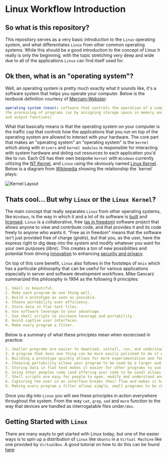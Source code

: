 # Linux Workflow Introduction

## So what is this repository?

This repository serves as a very basic introduction to the `Linux` operating system, and what differentiates `Linux` from other common operating systems.  While this should be a good introduction to the concept of Linux it really is only the beginning, with the topic stretching very deep and wide due to all of the applications `Linux` can find itself used for.

## Ok then, what is an "operating system"?

Well, an operating system is pretty much exactly what it sounds like, it's a software system that helps you operate your computer.  Below is the textbook definition courtesy of [Merriam-Webster](https://www.merriam-webster.com/dictionary/operating%20system):

```yaml
operating system (noun): software that controls the operation of a computer and directs
the processing of programs (as by assigning storage space in memory and controlling input
and output functions)
```

What that basically means is that the operating system on your computer is the traffic cop that controls how the applications that you run on top of the operating system are allowed to interact with your hardware.  The core part that makes an "operating system" an "operating system" is the `kernel` which along with `drivers` and `kernel modules` is responsible for interacting with system hardware and doling out resources to each application you'd like to run.  Each OS has their own bespoke `kernel` with `Windows` currently utilizing the [NT Kernel](https://en.wikipedia.org/wiki/Architecture_of_Windows_NT), and `Linux` using the obviously named [Linux Kernel](https://www.kernel.org/).  Below is a diagram from [Wikimedia](https://en.wikipedia.org/wiki/Kernel_(operating_system)#/media/File:Kernel_Layout.svg) showing the relationship the `kernel` plays:

![Kernel Layout](https://upload.wikimedia.org/wikipedia/commons/thumb/8/8f/Kernel_Layout.svg/1920px-Kernel_Layout.svg.png)

## Thats cool... But why `Linux` or the `Linux Kernel`?

The main concept that really separates `Linux` from other operating systems, like `Windows`, is the way in which it and a lot of its software is [built](https://www.youtube.com/watch?v=yVpbFMhOAwE) and [licensed](https://www.gnu.org/licenses/gpl-3.0.en.html).  `Linux` is a collaborative, free ([as in freedom](https://www.youtube.com/watch?v=NB8mCcLRxlg)) software project that allows anyone to view and contribute code, and that provides it and its code freely to anyone who wants it.  "Free as in freedom" means that the software isn't just provided free of charge (*gratis*), but that you, as the user, have the express right to dig deep into the system and modify whatever you want for your own purposes (*libre*).  This creates a ton of new possibilities and potential from driving [innovation](https://framatube.org/videos/watch/43af45ec-d99a-4e36-a084-e8e1ce28dee8) to enhancing [security and privacy](https://framatube.org/videos/watch/99069c5c-5a00-489e-97cb-fd5cc76de77c).

On top of this core benefit, `Linux` also follows in the footsteps of `Unix` which has a particular philosophy that can be useful for various applications especially in server and software development workflows. Mike Gancarz summarized this philosophy in 1994 as the following 9 principles:

```yaml
1. Small is beautiful.
2. Make each program do one thing well.
3. Build a prototype as soon as possible.
4. Choose portability over efficiency.
5. Store data in flat text files.
6. Use software leverage to your advantage.
7. Use shell scripts to increase leverage and portability.
8. Avoid captive user interfaces.
9. Make every program a filter.
```

Below is a summary of what these principles mean when excercised in practice:

```yaml
1. Smaller programs are easier to download, install, run, and understand
2. A program that does one thing can be more easily polished to do it well
3. Building a prototype quickly allows for more experimentation and feedback
4. Choosing portability allows your program to be used by a larger audience
5. Storing data in flat text makes it easier for other programs to use that data
6. Using other peoples code (and offering your code to be used) allows work to build up and not be siloed
7. Shell scripts are easy for people to open, modify and understand and will run on any system
8. Capturing the user in an interface breaks their flow and makes it harder for them to use
9. Making every program a filter allows simple, small programs to be chained together to accomplish complex tasks
```

Once you dig into `Linux` you will see these principles in action everywhere throughout the system. From the way `cat`, `grep`, `sed` and `more` function to the way that devices are handled as interrogatable files under`/dev`.

## Getting Started with `Linux`

There are many wayts to get started with Linux today, but one of the easier ways is to spin up a distribution of `Linux` like `Ubuntu` in a `Virtual Machine` like one provided by `VirtualBox`.  A good tutorial on how to do this can be found [here](https://www.makeuseof.com/install-ubuntu-virtualbox/)
